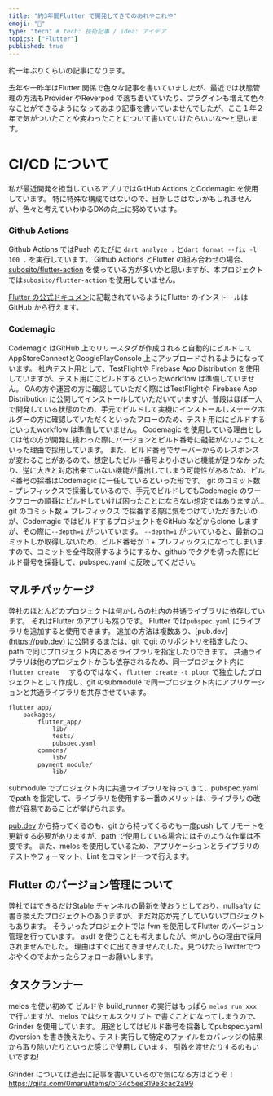 ```yaml
---
title: "約3年間Flutter で開発してきてのあれやこれや"
emoji: "💬"
type: "tech" # tech: 技術記事 / idea: アイデア
topics: ["Flutter"]
published: true
---
```


約一年ぶりくらいの記事になります。

去年や一昨年はFlutter 関係で色々な記事を書いていましたが、最近では状態管理の方法もProvider やReverpod で落ち着いていたり、プラグインも増えて色々なことができるようになってあまり記事を書いていませんでしたが、ここ１年２年で気がついたことや変わったことについて書いていけたらいいな〜と思います。

# CI/CD について

私が最近開発を担当しているアプリではGitHub Actions とCodemagic を使用しています。
特に特殊な構成ではないので、目新しさはないかもしれませんが、色々と考えていわゆるDXの向上に努めています。

### Github Actions

Github Actions ではPush のたびに `dart analyze .` と`dart format --fix -l 100 .` を実行しています。
Github Actions とFlutter の組み合わせの場合、 [subosito/flutter-action](https://github.com/subosito/flutter-action) を使っている方が多いかと思いますが、本プロジェクトでは`subosito/flutter-action` を使用していません。

[Flutter の公式ドキュメン](https://docs.flutter.dev/get-started/install/macos#downloading-straight-from-github-instead-of-using-an-archive)に記載されているようにFlutter のインストールはGitHub から行えます。

### Codemagic

Codemagic はGitHub 上でリリースタグが作成されると自動的にビルドしてAppStoreConnectとGooglePlayConsole 上にアップロードされるようになっています。
社内テスト用として、TestFlightや Firebase App Distribution を使用していますが、テスト用ににビルドするといったworkflow は準備していません。
QAの方や運営の方に確認していただく際にはTestFlightや Firebase App Distribution に公開してインストールしていただいていますが、普段はほぼ一人で開発している状態のため、手元でビルドして実機にインストールしステークホルダーの方に確認していただくといったフローのため、テスト用ににビルドするといったworkflow は準備していません。
Codemagic を使用している理由としては他の方が開発に携わった際にバージョンとビルド番号に齟齬がないようにといった理由で採用しています。
また、ビルド番号でサーバーからのレスポンスが変わることがあるので、想定したビルド番号より小さいと機能が足りなかったり、逆に大きと対応出来ていない機能が露出してしまう可能性があるため、ビルド番号の採番はCodemagic に一任しているといった形です。
git のコミット数 + プレフィックスで採番しているので、手元でビルドしてもCodemagic のワークフローの順番にビルドしていけば困ったことにならない想定ではありますが...
git のコミット数 + プレフィックス で採番する際に気をつけていただきたいのが、Codemagic ではビルドするプロジェクトをGitHub などからclone しますが、その際に`--depth=1` がついています。
`--depth=1` がついていると、最新のコミットしか取得しないため、ビルド番号が 1 + プレフィックスになってしまいますので、コミットを全件取得するようにするか、github でタグを切った際にビルド番号を採番して、pubspec.yaml に反映してください。


## マルチパッケージ

弊社のほとんどのプロジェクトは何かしらの社内の共通ライブラリに依存しています。
それはFlutter のアプリも然りです。
Flutter では`pubspec.yaml` にライブラリを追加すると使用できます。
追加の方法は複数あり、[pub.dev] (https://pub.dev) に公開するまたは、git でgit のリポジトリを指定したり、path で同じプロジェクト内にあるライブラリを指定したりできます。
共通ライブラリは他のプロジェクトからも依存されるため、同一プロジェクト内に `flutter create  ` するのではなく、`flutter create -t plugn`  で独立したプロジェクトとして作成し、git  のsubmodule で同一プロジェクト内にアプリケーションと共通ライブラリを共存させています。

```
flutter_app/
	packages/
		flutter_app/
			lib/
			tests/
			pubspec.yaml
		commons/
			lib/
		payment_module/
			lib/
```

submodule でプロジェクト内に共通ライブラリを持ってきて、pubspec.yaml でpath を指定して、ライブラリを使用する一番のメリットは、ライブラリの改修が容易であることが挙げられます。

[pub.dev](http://pub.dev) から持ってくるのも、git から持ってくるのも一度push してリモートを更新する必要がありますが、path で使用している場合にはそのような作業は不要です。
また、melos を使用しているため、アプリケーションとライブラリのテストやフォーマット、Lint をコマンド一つで行えます。

## Flutter のバージョン管理について

弊社ではできるだけStable チャンネルの最新を使おうとしており、nullsafty に書き換えたプロジェクトのありますが、まだ対応が完了していないプロジェクトもあります。
そういったプロジェクトでは fvm を使用してFlutter のバージョン管理を行っています。
asdf  を使うことも考えましたが、何かしらの理由で採用されませんでした。
理由はすぐに出てきませんでした。見つけたらTwitterでつぶやくのでよかったらフォローお願いします。

## タスクランナー

melos を使い初めて ビルドや build_runner の実行はもっぱら `melos run xxx` で行いますが、melos ではシェルスクリプト で書くことになってしまうので、Grinder を使用しています。
用途としてはビルド番号を採番してpubspec.yaml のversion を書き換えたり、テスト実行して特定のファイルをカバレッジの結果から取り除いたりといった感じで使用しています。
引数を渡せたりするのもいいですね!

Grinder については過去に記事を書いているので気になる方はどうぞ！  
https://qiita.com/0maru/items/b134c5ee319e3cac2a99